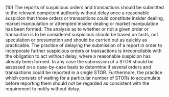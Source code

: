 (10) The reports of suspicious orders and transactions should be submitted to the relevant competent authority without delay once a reasonable suspicion that those orders or transactions could constitute insider dealing, market manipulation or attempted insider dealing or market manipulation has been formed. The analysis as to whether or not a given order or transaction is to be considered suspicious should be based on facts, not speculation or presumption and should be carried out as quickly as practicable. The practice of delaying the submission of a report in order to incorporate further suspicious orders or transactions is irreconcilable with the obligation to act without delay, where a reasonable suspicion has already been formed. In any case the submission of a STOR should be assessed on a case-by-case basis to determine if several orders and transactions could be reported in a single STOR. Furthermore, the practice which consists of waiting for a particular number of STORs to accumulate before reporting them should not be regarded as consistent with the requirement to notify without delay.